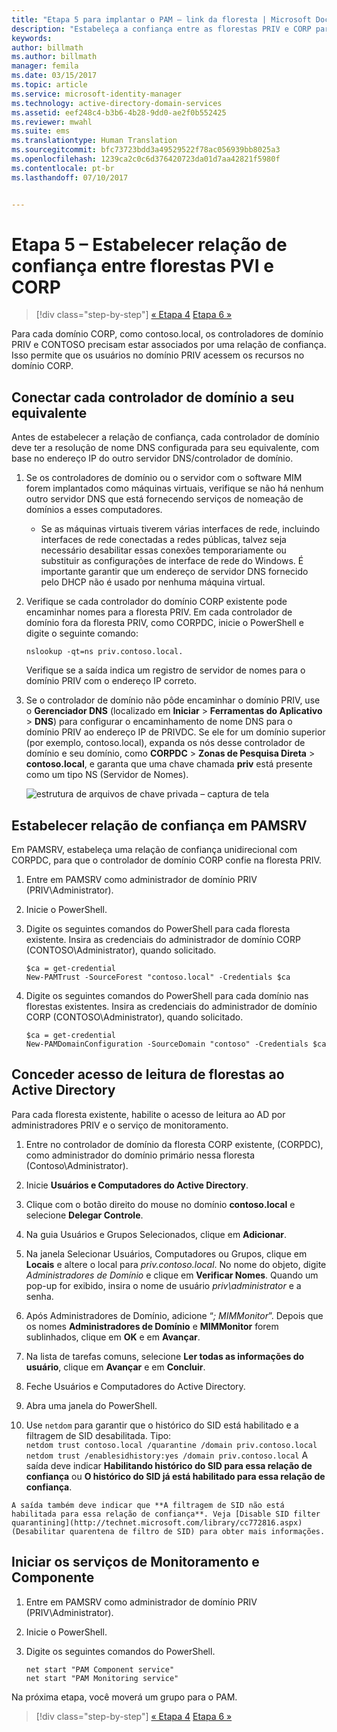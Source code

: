```yaml
---
title: "Etapa 5 para implantar o PAM – link da floresta | Microsoft Docs"
description: "Estabeleça a confiança entre as florestas PRIV e CORP para que os usuários com privilégios em PRIV ainda possam acessar recursos em CORP."
keywords: 
author: billmath
ms.author: billmath
manager: femila
ms.date: 03/15/2017
ms.topic: article
ms.service: microsoft-identity-manager
ms.technology: active-directory-domain-services
ms.assetid: eef248c4-b3b6-4b28-9dd0-ae2f0b552425
ms.reviewer: mwahl
ms.suite: ems
ms.translationtype: Human Translation
ms.sourcegitcommit: bfc73723bdd3a49529522f78ac056939bb8025a3
ms.openlocfilehash: 1239ca2c0c6d376420723da01d7aa42821f5980f
ms.contentlocale: pt-br
ms.lasthandoff: 07/10/2017


---
```


<a id="step-5--establish-trust-between-priv-and-corp-forests" class="xliff"></a>
# Etapa 5 – Estabelecer relação de confiança entre florestas PVI e CORP

>[!div class="step-by-step"]
[« Etapa 4](step-4-install-mim-components-on-pam-server.md)
[Etapa 6 »](step-6-transition-group-to-pam.md)


Para cada domínio CORP, como contoso.local, os controladores de domínio PRIV e CONTOSO precisam estar associados por uma relação de confiança. Isso permite que os usuários no domínio PRIV acessem os recursos no domínio CORP.

<a id="connect-each-domain-controller-to-its-counterpart" class="xliff"></a>
## Conectar cada controlador de domínio a seu equivalente

Antes de estabelecer a relação de confiança, cada controlador de domínio deve ter a resolução de nome DNS configurada para seu equivalente, com base no endereço IP do outro servidor DNS/controlador de domínio.

1.  Se os controladores de domínio ou o servidor com o software MIM forem implantados como máquinas virtuais, verifique se não há nenhum outro servidor DNS que está fornecendo serviços de nomeação de domínios a esses computadores.
    - Se as máquinas virtuais tiverem várias interfaces de rede, incluindo interfaces de rede conectadas a redes públicas, talvez seja necessário desabilitar essas conexões temporariamente ou substituir as configurações de interface de rede do Windows. É importante garantir que um endereço de servidor DNS fornecido pelo DHCP não é usado por nenhuma máquina virtual.

2.  Verifique se cada controlador do domínio CORP existente pode encaminhar nomes para a floresta PRIV. Em cada controlador de domínio fora da floresta PRIV, como CORPDC, inicie o PowerShell e digite o seguinte comando:

    ```
    nslookup -qt=ns priv.contoso.local.
    ```
    Verifique se a saída indica um registro de servidor de nomes para o domínio PRIV com o endereço IP correto.

3.  Se o controlador de domínio não pôde encaminhar o domínio PRIV, use o **Gerenciador DNS** (localizado em **Iniciar** > **Ferramentas do Aplicativo** > **DNS**) para configurar o encaminhamento de nome DNS para o domínio PRIV ao endereço IP de PRIVDC. Se ele for um domínio superior (por exemplo, contoso.local), expanda os nós desse controlador de domínio e seu domínio, como **CORPDC** > **Zonas de Pesquisa Direta** > **contoso.local**, e garanta que uma chave chamada **priv** está presente como um tipo NS (Servidor de Nomes).

    ![estrutura de arquivos de chave privada – captura de tela](./media/PAM_GS_DNS_Manager.png)

<a id="establish-trust-on-pamsrv" class="xliff"></a>
## Estabelecer relação de confiança em PAMSRV

Em PAMSRV, estabeleça uma relação de confiança unidirecional com CORPDC, para que o controlador de domínio CORP confie na floresta PRIV.

1. Entre em PAMSRV como administrador de domínio PRIV (PRIV\Administrator).

2.  Inicie o PowerShell.

3.  Digite os seguintes comandos do PowerShell para cada floresta existente. Insira as credenciais do administrador de domínio CORP (CONTOSO\Administrator), quando solicitado.

    ```
    $ca = get-credential
    New-PAMTrust -SourceForest "contoso.local" -Credentials $ca
    ```

4.  Digite os seguintes comandos do PowerShell para cada domínio nas florestas existentes. Insira as credenciais do administrador de domínio CORP (CONTOSO\Administrator), quando solicitado.

    ```
    $ca = get-credential
    New-PAMDomainConfiguration -SourceDomain "contoso" -Credentials $ca
    ```

<a id="give-forests-read-access-to-active-directory" class="xliff"></a>
## Conceder acesso de leitura de florestas ao Active Directory

Para cada floresta existente, habilite o acesso de leitura ao AD por administradores PRIV e o serviço de monitoramento.

1.  Entre no controlador de domínio da floresta CORP existente, (CORPDC), como administrador do domínio primário nessa floresta (Contoso\Administrator).  
2.  Inicie **Usuários e Computadores do Active Directory**.  
3.  Clique com o botão direito do mouse no domínio **contoso.local** e selecione **Delegar Controle**.  
4.  Na guia Usuários e Grupos Selecionados, clique em **Adicionar**.  
5.  Na janela Selecionar Usuários, Computadores ou Grupos, clique em **Locais** e altere o local para *priv.contoso.local*.  No nome do objeto, digite *Administradores de Domínio* e clique em **Verificar Nomes**. Quando um pop-up for exibido, insira o nome de usuário *priv\administrator* e a senha.  
6.  Após Administradores de Domínio, adicione “*; MIMMonitor*”. Depois que os nomes **Administradores de Domínio** e **MIMMonitor** forem sublinhados, clique em **OK** e em **Avançar**.  
7.  Na lista de tarefas comuns, selecione **Ler todas as informações do usuário**, clique em **Avançar** e em **Concluir**.  
8.  Feche Usuários e Computadores do Active Directory.

9.  Abra uma janela do PowerShell.  
10.  Use `netdom` para garantir que o histórico do SID está habilitado e a filtragem de SID desabilitada. Tipo:  
    ```
    netdom trust contoso.local /quarantine /domain priv.contoso.local
    netdom trust /enablesidhistory:yes /domain priv.contoso.local
    ```
    A saída deve indicar **Habilitando histórico do SID para essa relação de confiança** ou **O histórico do SID já está habilitado para essa relação de confiança**.

    A saída também deve indicar que **A filtragem de SID não está habilitada para essa relação de confiança**. Veja [Disable SID filter quarantining](http://technet.microsoft.com/library/cc772816.aspx) (Desabilitar quarentena de filtro de SID) para obter mais informações.

<a id="start-the-monitoring-and-component-services" class="xliff"></a>
## Iniciar os serviços de Monitoramento e Componente

1.  Entre em PAMSRV como administrador de domínio PRIV (PRIV\Administrator).

2.  Inicie o PowerShell.

3.  Digite os seguintes comandos do PowerShell.

    ```
    net start "PAM Component service"
    net start "PAM Monitoring service"
    ```

Na próxima etapa, você moverá um grupo para o PAM.

>[!div class="step-by-step"]
[« Etapa 4](step-4-install-mim-components-on-pam-server.md)
[Etapa 6 »](step-6-transition-group-to-pam.md)

